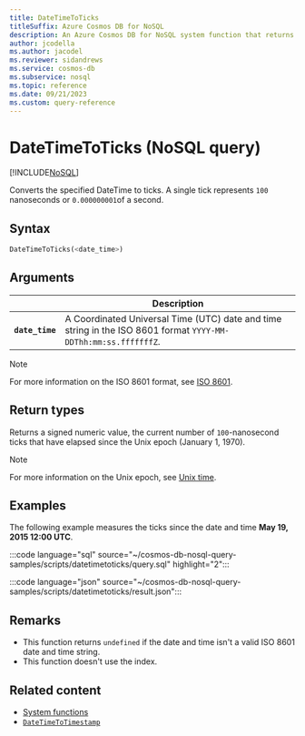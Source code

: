 ```yaml
---
title: DateTimeToTicks
titleSuffix: Azure Cosmos DB for NoSQL
description: An Azure Cosmos DB for NoSQL system function that returns the number of ticks, or 100 nanoseconds, since the Unix epoch.
author: jcodella
ms.author: jacodel
ms.reviewer: sidandrews
ms.service: cosmos-db
ms.subservice: nosql
ms.topic: reference
ms.date: 09/21/2023
ms.custom: query-reference
---
```


# DateTimeToTicks (NoSQL query)

[!INCLUDE[NoSQL](../../includes/appliesto-nosql.md)]

Converts the specified DateTime to ticks. A single tick represents `100` nanoseconds or `0.000000001`of a second.

## Syntax

```sql
DateTimeToTicks(<date_time>)
```

## Arguments

| | Description |
| --- | --- |
| **`date_time`** | A Coordinated Universal Time (UTC) date and time string in the ISO 8601 format `YYYY-MM-DDThh:mm:ss.fffffffZ`. |

> [!NOTE]
> For more information on the ISO 8601 format, see [ISO 8601](https://wikipedia.org/wiki/ISO_8601).

## Return types

Returns a signed numeric value, the current number of `100`-nanosecond ticks that have elapsed since the Unix epoch (January 1, 1970).

> [!NOTE]
> For more information on the Unix epoch, see [Unix time](https://wikipedia.org/wiki/unix_time).

## Examples

The following example measures the ticks since the date and time **May 19, 2015 12:00 UTC**.

:::code language="sql" source="~/cosmos-db-nosql-query-samples/scripts/datetimetoticks/query.sql" highlight="2":::

:::code language="json" source="~/cosmos-db-nosql-query-samples/scripts/datetimetoticks/result.json":::

## Remarks

- This function returns `undefined` if the date and time isn't a valid ISO 8601 date and time string.
- This function doesn't use the index.

## Related content

- [System functions](system-functions.yml)
- [`DateTimeToTimestamp`](datetimetotimestamp.md)

